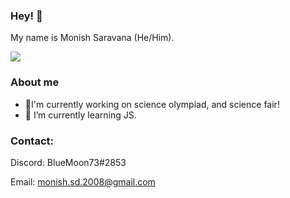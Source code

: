 ### Hey! 👋
 My name is Monish Saravana (He/Him).

![](https://komarev.com/ghpvc/?username=BlueMoon73)
### About me
- 🧪I'm currently working on science olympiad, and science fair!
- 📡 I’m currently learning JS. 
<!-- - 🤔 I’m looking for help with AP World History 🙏 -->
<!-- - -->

### Contact: 
Discord: BlueMoon73#2853

Email: monish.sd.2008@gmail.com

<!--
**BlueMoon73/BlueMoon73** is a ✨ _special_ ✨ repository because its `README.md` (this file) appears on your GitHub profile.

Here are some ideas to get you started:

- 🔭 I’m currently working on ...
- 🌱 I’m currently learning ...
- 👯 I’m looking to collaborate on ...
- 🤔 I’m looking for help with ...
- 💬 Ask me about ...
- 📫 How to reach me: ...

- ⚡ Fun fact: ...
-->
